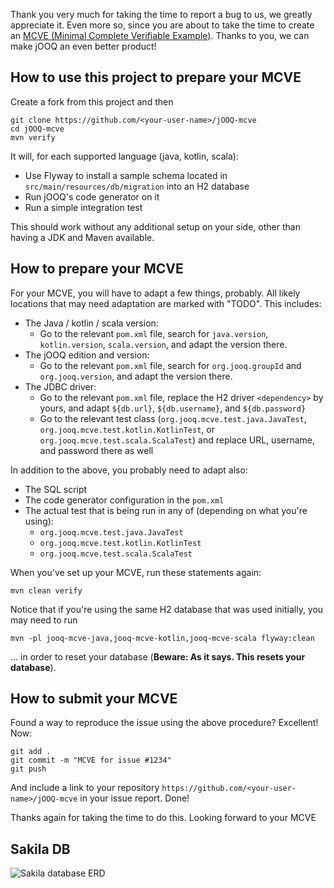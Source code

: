 Thank you very much for taking the time to report a bug to us, we greatly
appreciate it. Even more so, since you are about to take the time to create an
[MCVE (Minimal Complete Verifiable Example)](https://stackoverflow.com/help/minimal-reproducible-example). Thanks to you, we can make jOOQ an
even better product!

## How to use this project to prepare your MCVE

Create a fork from this project and then

```
git clone https://github.com/<your-user-name>/jOOQ-mcve
cd jOOQ-mcve
mvn verify
```

It will, for each supported language (java, kotlin, scala):

- Use Flyway to install a sample schema located in `src/main/resources/db/migration` into an H2 database
- Run jOOQ's code generator on it
- Run a simple integration test

This should work without any additional setup on your side, other than having a JDK and Maven available.

## How to prepare your MCVE

For your MCVE, you will have to adapt a few things, probably. All likely locations that may need adaptation are marked with "TODO". This includes:

- The Java / kotlin / scala version: 
  - Go to the relevant `pom.xml` file, search for `java.version`, `kotlin.version`, `scala.version`, and adapt the version there.
- The jOOQ edition and version: 
  - Go to the relevant `pom.xml` file, search for `org.jooq.groupId` and `org.jooq.version`, and adapt the version there.
- The JDBC driver: 
  - Go to the relevant `pom.xml` file, replace the H2 driver `<dependency>` by yours, and adapt `${db.url}`, `${db.username}`, and `${db.password}`
  - Go to the relevant test class (`org.jooq.mcve.test.java.JavaTest`, `org.jooq.mcve.test.kotlin.KotlinTest`, or `org.jooq.mcve.test.scala.ScalaTest`) and replace URL, username, and password there as well
  
In addition to the above, you probably need to adapt also:

- The SQL script
- The code generator configuration in the `pom.xml`
- The actual test that is being run in any of (depending on what you're using):
  - `org.jooq.mcve.test.java.JavaTest`
  - `org.jooq.mcve.test.kotlin.KotlinTest`
  - `org.jooq.mcve.test.scala.ScalaTest`

When you've set up your MCVE, run these statements again:

```
mvn clean verify
```

Notice that if you're using the same H2 database that was used initially, you may need to run

```
mvn -pl jooq-mcve-java,jooq-mcve-kotlin,jooq-mcve-scala flyway:clean
```

... in order to reset your database (**Beware: As it says. This resets your database**).

## How to submit your MCVE

Found a way to reproduce the issue using the above procedure? Excellent! Now:

```
git add .
git commit -m "MCVE for issue #1234"
git push
```

And include a link to your repository `https://github.com/<your-user-name>/jOOQ-mcve` in your issue report. Done!

Thanks again for taking the time to do this. Looking forward to your MCVE


## Sakila DB
![Sakila database ERD](https://www.jooq.org/img/sakila.png)